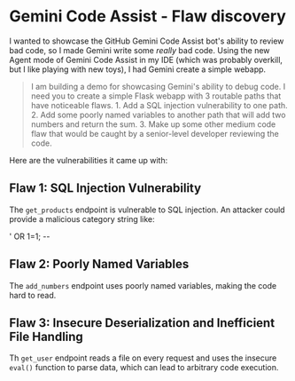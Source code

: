 # Gemini Code Assist - Flaw discovery

I wanted to showcase the GitHub Gemini Code Assist bot's ability to review bad code, so I made Gemini write some _really_ bad code. Using the new Agent mode of Gemini Code Assist in my IDE (which was probably overkill, but I like playing with new toys), I had Gemini create a simple webapp.

> I am building a demo for showcasing Gemini's ability to debug code. I need you to create a simple Flask webapp with 3 routable paths that have noticeable flaws. 1. Add a SQL injection vulnerability to one path. 2. Add some poorly named variables to another path that will add two numbers and return the sum. 3. Make up some other medium code flaw that would be caught by a senior-level developer reviewing the code.

Here are the vulnerabilities it came up with:

## Flaw 1: SQL Injection Vulnerability
The `get_products` endpoint is vulnerable to SQL injection. An attacker could provide a malicious category string like:

  ' OR 1=1; --

## Flaw 2: Poorly Named Variables
The `add_numbers` endpoint uses poorly named variables, making the code hard to read.

## Flaw 3: Insecure Deserialization and Inefficient File Handling
Th `get_user` endpoint reads a file on every request and uses the insecure `eval()`
function to parse data, which can lead to arbitrary code execution.
